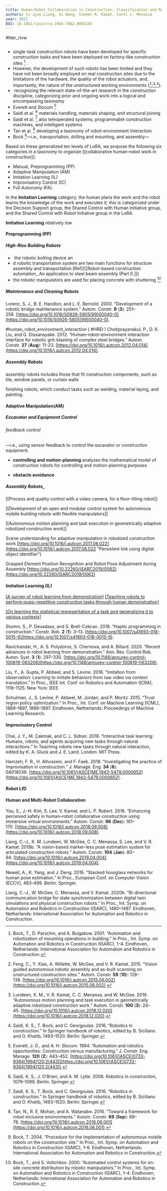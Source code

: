 ```yaml
---
title: Human–Robot Collaboration in Construction: Classification and Research Trends
authors: Ci-Jyun Liang, Xi Wang, Vineet R. Kamat, Carol C. Menassa
year: 2021
DOI: 10.1061/(asce)co.1943-7862.0002154
---
```

#liter_rivw
```toc
```


- single-task construction robots have been developed for specific construction tasks and have been deployed on factory-like construction sites [^1] . 
- However, the development of such robots has been limited and they have not been broadly employed on real construction sites due to the limitations of the hardware, the quality of the robot actuators, and, importantly, the nature of the unstructured working environments ([^2];[^3];[^4]).
-  recognizing the relevant state-of-the-art research in the construction discipline, categorizing prior and ongoing work into a logical and encompassing taxonomy
- Everett and Slocum [^5]
- Saidi et al. [^6]   materials handling, materials shaping, and structural joining
- Saidi et al. [^7] also teleoperated systems, programmable construction machines, and intelligent systems
- Tan et al. [^8] developing a taxonomy of robot-environment interaction
- Bock [^9]—i.e., transportation, drilling and mounting, and assembly—

Based on these generalized ten levels of LoRA, we propose the following six categories in a taxonomy to organize [[collaborative human–robot work in construction]]: 
- Manual, Preprogramming (PP)
-  Adaptive Manipulation (AM)
-  Imitation Learning (IL)
-  Improvisatory Control (IC)
- Full Autonomy (FA).

In the **Imitation Learning** category, the human plans the work and the robot learns the knowledge of the work and executes it; this is categorized under the Decision Support group, the Shared Control with Human Initiative group, and the Shared Control with Robot Initiative group in the LoRA.

**Imitation Learning** relatively low

#### Preprogramming (PP)
##### High-Rise Building Robots
-  the robotic bolting device an
- d robotic transportation system are two main functions for structure assembly and transportation  [Ref]([[Robot-based construction automation_ An application to steel beam assembly (Part I).]])
- the robotic manipulators are used for placing concrete with shuttering [^10]

##### Maintenance and Cleaning Robots
Lorenc, S. J., B. E. Handlon, and L. E. Bernold. 2000. “Development of a robotic bridge maintenance system.” Autom. Constr. **9** (**3**): 251–258. [https://doi.org/10.1016/S0926-5805(99)00040-0](https://doi.org/10.1016/S0926-5805(99)00040-0).


#human_robot_environment_interaction ( #HREI )
	Chotiprayanakul, P., D. K. Liu, and G. Dissanayake. 2012. “Human–robot–environment interaction interface for robotic grit-blasting of complex steel bridges.” Autom. Constr. **27** (**Aug**): 11–23. [https://doi.org/10.1016/j.autcon.2012.04.014](https://doi.org/10.1016/j.autcon.2012.04.014).

##### Assembly Robots

assembly robots includes those that fit construction components, such as tile, window panels, or curtain walls

finishing robots, which conduct tasks such as welding, material laying, and painting.


#### Adaptive Manipulation(AM)
##### Excavator and Equipment Control
###### feedback control
—i.e., using sensor feedback to control the excavator or construction equipment.

- **controlling and motion-planning**
analyzes the mathematical model of construction robots for controlling and motion-planning purposes

- **obstacle avoidance**

##### Assembly Robots_
[[Process and quality control with a video camera, for a floor-tilling robot]]

[[Development of an open and modular control system for autonomous mobile building robots with flexible manipulators]]

[[Autonomous motion planning and task execution in geometrically adaptive robotized construction work]]


Scene understanding for adaptive manipulation in robotized construction work
[https://doi.org/10.1016/j.autcon.2017.06.022](https://doi.org/10.1016/j.autcon.2017.06.022 "Persistent link using digital object identifier")

Grasped Element Position Recognition and Robot Pose Adjustment during Assembly
[https://doi.org/10.22260/ISARC2019/0062](https://doi.org/10.22260/ISARC2019/0062)


#### Imitation Learning (IL)
[[A survey of robot learning from demonstration]]([https://doi.org/10.1016/j.autcon.2018.10.009](https://doi.org/10.1016/j.autcon.2018.10.009).)
[[Teaching robots to perform quasi-repetitive construction tasks through human demonstration]]([https://doi.org/10.1016/j.autcon.2020.103370](https://doi.org/10.1016/j.autcon.2020.103370))

[[On learning the statistical representation of a task and generalizing it to various contexts]]( [https://doi.org/10.1016/j.autcon.2017.06.022](https://doi.org/10.1016/j.autcon.2017.06.022))


Stumm, S., P. Devadass, and S. Brell-Cokcan. 2018. “Haptic programming in construction.” Constr. Rob. **2** (**1**): 3–13. [https://doi.org/10.1007/s41693-018-0015-9](https://doi.org/10.1007/s41693-018-0015-9).

Ravichandar, H., A. S. Polydoros, S. Chernova, and A. Billard. 2020. “Recent advances in robot learning from demonstration.” Ann. Rev. Control Rob. Auton. Syst. **3** (**1**): 297–330. [https://doi.org/10.1146/annurev-control-100819-063206](https://doi.org/10.1146/annurev-control-100819-063206).


Liu, Y., A. Gupta, P. Abbeel, and S. Levine. 2018. “Imitation from observation: Learning to imitate behaviors from raw video via context translation.” In Proc., IEEE Int. Conf. on Robotics and Automation (ICRA), 1118–1125. New York: IEEE.

Schulman, J., S. Levine, P. Abbeel, M. Jordan, and P. Moritz. 2015. “Trust region policy optimization.” In Proc., Int. Conf. on Machine Learning (ICML), 1889–1897, 1889–1897. Eindhoven, Netherlands: Proceedings of Machine Learning Research.


#### Improvisatory Control

Chai, J. Y., M. Çakmak, and C. L. Sidner. 2018. “Interactive task learning: Humans, robots, and agents acquiring new tasks through natural interactions.” In Teaching robots new tasks through natural interaction, edited by K. A. Gluck and J. E. Laird. London: MIT Press.


Hamzeh, F. R., H. Alhussein, and F. Faek. 2018. “Investigating the practice of improvisation in construction.” J. Manage. Eng. **34** (**6**): 04018039. [https://doi.org/10.1061/(ASCE)ME.1943-5479.0000652](https://doi.org/10.1061/(ASCE)ME.1943-5479.0000652).


#### Robot LfD

#### Human and Multi-Robot Collaboration
You, S., J.-H. Kim, S. Lee, V. Kamat, and L. P. Robert. 2018. “Enhancing perceived safety in human–robot collaborative construction using immersive virtual environments.” Autom. Constr. **96** (**Dec**): 161–170. [https://doi.org/10.1016/j.autcon.2018.09.008](https://doi.org/10.1016/j.autcon.2018.09.008).

Liang, C.-J., K. M. Lundeen, W. McGee, C. C. Menassa, S. Lee, and V. R. Kamat. 2019b. “A vision-based marker-less pose estimation system for articulated construction robots.” Autom. Constr. **104** (**Jan**): 80–94. [https://doi.org/10.1016/j.autcon.2019.04.004](https://doi.org/10.1016/j.autcon.2019.04.004).

Newell, A., K. Yang, and J. Deng. 2016. “Stacked hourglass networks for human pose estimation.” In Proc., European Conf. on Computer Vision (ECCV), 483–499. Berlin: Springer.

Liang, C.-J., W. McGee, C. Menassa, and V. Kamat. 2020b. “Bi-directional communication bridge for state synchronization between digital twin simulations and physical construction robots.” In Proc., Int. Symp. on Automation and Robotics in Construction (ISARC), 1480–1487. Eindhoven, Netherlands: International Association for Automation and Robotics in Construction.



[^1]:  Bock, T., D. Parschin, and A. Bulgakow. 2001. “Automation and robotization of mounting operations in building.” In Proc., Int. Symp. on Automation and Robotics in Construction (ISARC), 1–4. Eindhoven, Netherlands: International Association for Automation and Robotics in Construction.

[^2]: Feng, C., Y. Xiao, A. Willette, W. McGee, and V. R. Kamat. 2015. “Vision guided autonomous robotic assembly and as-built scanning on unstructured construction sites.” Autom. Constr. **59** (**10**): 128–138. [https://doi.org/10.1016/j.autcon.2015.06.002](https://doi.org/10.1016/j.autcon.2015.06.002).
[^3]: Lundeen, K. M., V. R. Kamat, C. C. Menassa, and W. McGee. 2019. “Autonomous motion planning and task execution in geometrically adaptive robotized construction work.” Autom. Constr. **100** (**3**): 24–45. [https://doi.org/10.1016/j.autcon.2018.12.020](https://doi.org/10.1016/j.autcon.2018.12.020).
[^4]:Saidi, K. S., T. Bock, and C. Georgoulas. 2016. “Robotics in construction.” In Springer handbook of robotics, edited by B. Siciliano and O. Khatib, 1493–1520. Berlin: Springer.
[^5]: Everett, J. G., and A. H. Slocum. 1994. “Automation and robotics opportunities: Construction versus manufacturing.” J. Constr. Eng. Manage. **120** (**2**): 443–452. [https://doi.org/10.1061/(ASCE)0733-9364(1994)120:2(443)](https://doi.org/10.1061/(ASCE)0733-9364(1994)120:2(443)).
[^6]: Saidi, K. S., J. O’Brien, and A. M. Lytle. 2008. Robotics in construction, 1079–1099. Berlin: Springer.
[^7]: Saidi, K. S., T. Bock, and C. Georgoulas. 2016. “Robotics in construction.” In Springer handbook of robotics, edited by B. Siciliano and O. Khatib, 1493–1520. Berlin: Springer.
[^8]:Tan, N., R. E. Mohan, and A. Watanabe. 2016. “Toward a framework for robot-inclusive environments.” Autom. Constr. **69** (**Sep**): 68–78. [https://doi.org/10.1016/j.autcon.2016.06.001](https://doi.org/10.1016/j.autcon.2016.06.001).
[^9]: Bock, T. 2004. “Procedure for the implementation of autonomous mobile robots on the construction site.” In Proc., Int. Symp. on Automation and Robotics in Construction (ISARC), 1–6. Eindhoven, Netherlands: International Association for Automation and Robotics in Construction.
[^10]: Bock, T., and S. Voltchkov. 2000. “Automated control systems for on-site concrete distribution by robotic manipulators.” In Proc., Int. Symp. on Automation and Robotics in Construction (ISARC), 1–4. Eindhoven, Netherlands: International Association for Automation and Robotics in Construction.